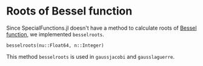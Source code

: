 # Roots of Bessel function

Since SpecialFunctions.jl doesn't have a method to calculate roots of [Bessel function](https://en.wikipedia.org/wiki/Bessel_function), we implemented `besselroots`.

```@docs
besselroots(nu::Float64, n::Integer)
```

This method `besselroots` is used in `gaussjacobi` and `gausslaguerre`.
